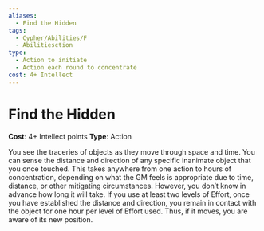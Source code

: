 ```yaml
---
aliases:
  - Find the Hidden
tags:
  - Cypher/Abilities/F
  - Abilitiesction
type:
  - Action to initiate
  - Action each round to concentrate
cost: 4+ Intellect
---
```


# Find the Hidden

**Cost**: 4+ Intellect points
**Type**: Action

You see the traceries of objects as they move through space and time. You can sense the distance and direction of any specific inanimate object that you once touched. This takes anywhere from one action to hours of concentration, depending on what the GM feels is appropriate due to time, distance, or other mitigating circumstances. However, you don’t know in advance how long it will take. If you use at least two levels of Effort, once you have established the distance and direction, you remain in contact with the object for one hour per level of Effort used. Thus, if it moves, you are aware of its new position.